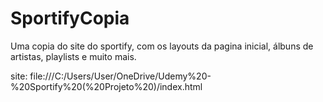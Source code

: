 # SportifyCopia
Uma copia do site do sportify, com os layouts da pagina inicial, álbuns de artistas, playlists e muito mais.

site: file:///C:/Users/User/OneDrive/Udemy%20-%20Sportify%20(%20Projeto%20)/index.html
